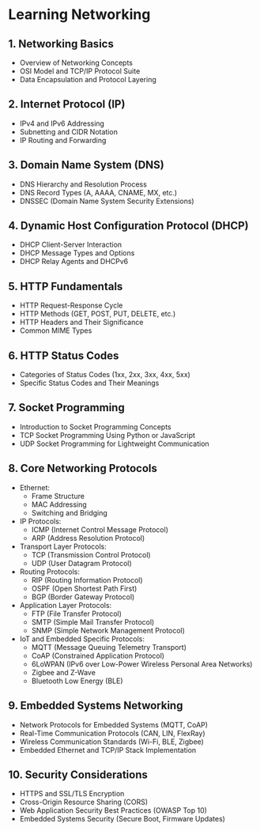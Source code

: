 # Learning Networking

## 1. Networking Basics
   - Overview of Networking Concepts
   - OSI Model and TCP/IP Protocol Suite
   - Data Encapsulation and Protocol Layering

## 2. Internet Protocol (IP)
   - IPv4 and IPv6 Addressing
   - Subnetting and CIDR Notation
   - IP Routing and Forwarding

## 3. Domain Name System (DNS)
   - DNS Hierarchy and Resolution Process
   - DNS Record Types (A, AAAA, CNAME, MX, etc.)
   - DNSSEC (Domain Name System Security Extensions)

## 4. Dynamic Host Configuration Protocol (DHCP)
   - DHCP Client-Server Interaction
   - DHCP Message Types and Options
   - DHCP Relay Agents and DHCPv6

## 5. HTTP Fundamentals
   - HTTP Request-Response Cycle
   - HTTP Methods (GET, POST, PUT, DELETE, etc.)
   - HTTP Headers and Their Significance
   - Common MIME Types

## 6. HTTP Status Codes
   - Categories of Status Codes (1xx, 2xx, 3xx, 4xx, 5xx)
   - Specific Status Codes and Their Meanings

## 7. Socket Programming
   - Introduction to Socket Programming Concepts
   - TCP Socket Programming Using Python or JavaScript
   - UDP Socket Programming for Lightweight Communication

## 8. Core Networking Protocols
   - Ethernet:
     - Frame Structure
     - MAC Addressing
     - Switching and Bridging
   - IP Protocols:
     - ICMP (Internet Control Message Protocol)
     - ARP (Address Resolution Protocol)
   - Transport Layer Protocols:
     - TCP (Transmission Control Protocol)
     - UDP (User Datagram Protocol)
   - Routing Protocols:
     - RIP (Routing Information Protocol)
     - OSPF (Open Shortest Path First)
     - BGP (Border Gateway Protocol)
   - Application Layer Protocols:
     - FTP (File Transfer Protocol)
     - SMTP (Simple Mail Transfer Protocol)
     - SNMP (Simple Network Management Protocol)
   - IoT and Embedded Specific Protocols:
     - MQTT (Message Queuing Telemetry Transport)
     - CoAP (Constrained Application Protocol)
     - 6LoWPAN (IPv6 over Low-Power Wireless Personal Area Networks)
     - Zigbee and Z-Wave
     - Bluetooth Low Energy (BLE)

## 9. Embedded Systems Networking
   - Network Protocols for Embedded Systems (MQTT, CoAP)
   - Real-Time Communication Protocols (CAN, LIN, FlexRay)
   - Wireless Communication Standards (Wi-Fi, BLE, Zigbee)
   - Embedded Ethernet and TCP/IP Stack Implementation

## 10. Security Considerations
   - HTTPS and SSL/TLS Encryption
   - Cross-Origin Resource Sharing (CORS)
   - Web Application Security Best Practices (OWASP Top 10)
   - Embedded Systems Security (Secure Boot, Firmware Updates)
